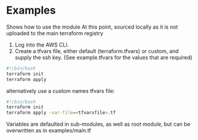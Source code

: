 # Examples

Shows how to use the module
At this point, sourced locally as it is not uploaded to the main terraform registry

1. Log into the AWS CLI.
2. Create a tfvars file, either default (terraform.tfvars) or custom, and supply the ssh key. (See example.tfvars for the values that are required)

```bash windows
#!/bin/bash
terraform init
terraform apply
```

alternatively use a custom names tfvars file:

```bash windows
#!/bin/bash
terraform init
terraform apply -var-file=<tfvarsfile>.tf
```

Variables are defaulted in sub-modules, as well as root module, but can be overwritten as in examples/main.tf
